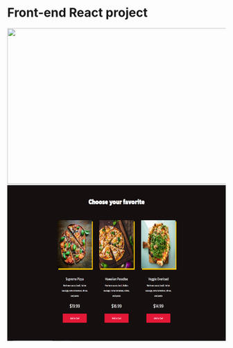# Front-end React project

<p align="center">
<img width="650" height="360" src="src/prints/print-1.png">
<img width="650" height="360" src="src/prints/print-2.png">
</p>
